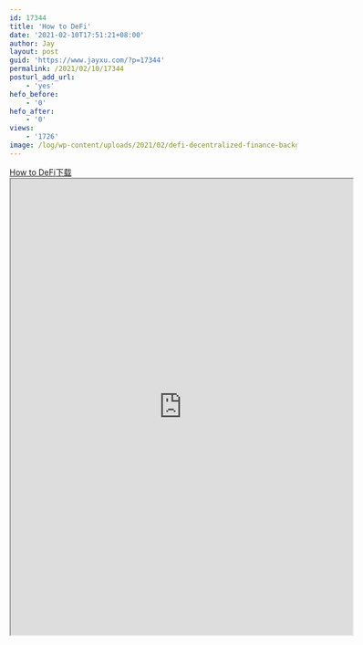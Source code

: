 ```yaml
---
id: 17344
title: 'How to DeFi'
date: '2021-02-10T17:51:21+08:00'
author: Jay
layout: post
guid: 'https://www.jayxu.com/?p=17344'
permalink: /2021/02/10/17344
posturl_add_url:
    - 'yes'
hefo_before:
    - '0'
hefo_after:
    - '0'
views:
    - '1726'
image: /log/wp-content/uploads/2021/02/defi-decentralized-finance-background-on-an-ecosystem-1.jpg
---
```


<!-- wp:file {"id":17356,"href":"https://www.jayxu.com/log/wp-content/uploads/2021/02/How-to-DeFi.pdf"} -->
<div class="wp-block-file"><a href="https://www.jayxu.com/log/wp-content/uploads/2021/02/How-to-DeFi.pdf" target="_blank" rel="noreferrer noopener">How to DeFi</a><a href="https://www.jayxu.com/log/wp-content/uploads/2021/02/How-to-DeFi.pdf" class="wp-block-file__button" download>下载</a></div>
<!-- /wp:file -->

<!-- wp:algori-pdf-viewer/block-algori-pdf-viewer {"url":"https://www.jayxu.com/log/wp-content/uploads/2021/02/How-to-DeFi.pdf","height":800,"id":17356} -->
<div class="wp-block-algori-pdf-viewer-block-algori-pdf-viewer"><iframe class="wp-block-algori-pdf-viewer-block-algori-pdf-viewer-iframe" src="https://www.jayxu.com/wp-content/plugins/algori-pdf-viewer/dist/web/viewer.html?file=%2Flog%2Fwp-content%2Fuploads%2F2021%2F02%2FHow-to-DeFi.pdf" style="width:600px;height:800px"></iframe></div>
<!-- /wp:algori-pdf-viewer/block-algori-pdf-viewer -->
